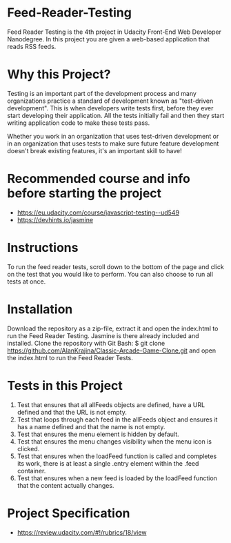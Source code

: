 # Feed-Reader-Testing
Feed Reader Testing is the 4th project in Udacity Front-End Web Developer Nanodegree. In this project you are given a web-based application that reads RSS feeds. 

# Why this Project?
Testing is an important part of the development process and many organizations practice a standard of development known as "test-driven development". This is when developers write tests first, before they ever start developing their application. All the tests initially fail and then they start writing application code to make these tests pass.

Whether you work in an organization that uses test-driven development or in an organization that uses tests to make sure future feature development doesn't break existing features, it's an important skill to have!

# Recommended course and info before starting the project
- https://eu.udacity.com/course/javascript-testing--ud549
- https://devhints.io/jasmine

# Instructions
To run the feed reader tests, scroll down to the bottom of the page and click on the test that you would like to perform. You can also choose to run all tests at once.

# Installation
Download the repository as a zip-file, extract it and open the index.html to run the Feed Reader Testing. Jasmine is there already included and installed.
Clone the repository with Git Bash: $ git clone https://github.com/AlanKrajina/Classic-Arcade-Game-Clone.git and open the index.html to run the Feed Reader Tests.

# Tests in this Project
1. Test that ensures that all allFeeds objects are defined, have a URL defined and that the URL is not empty.
2. Test that loops through each feed in the allFeeds object and ensures it has a name defined and that the name is not empty.
3. Test that ensures the menu element is hidden by default.
4. Test that ensures the menu changes visibility when the menu icon is clicked.
5. Test that ensures when the loadFeed function is called and completes its work, there is at least a single .entry element within the .feed container.
6. Test that ensures when a new feed is loaded by the loadFeed function that the content actually changes.

# Project Specification
- https://review.udacity.com/#!/rubrics/18/view
